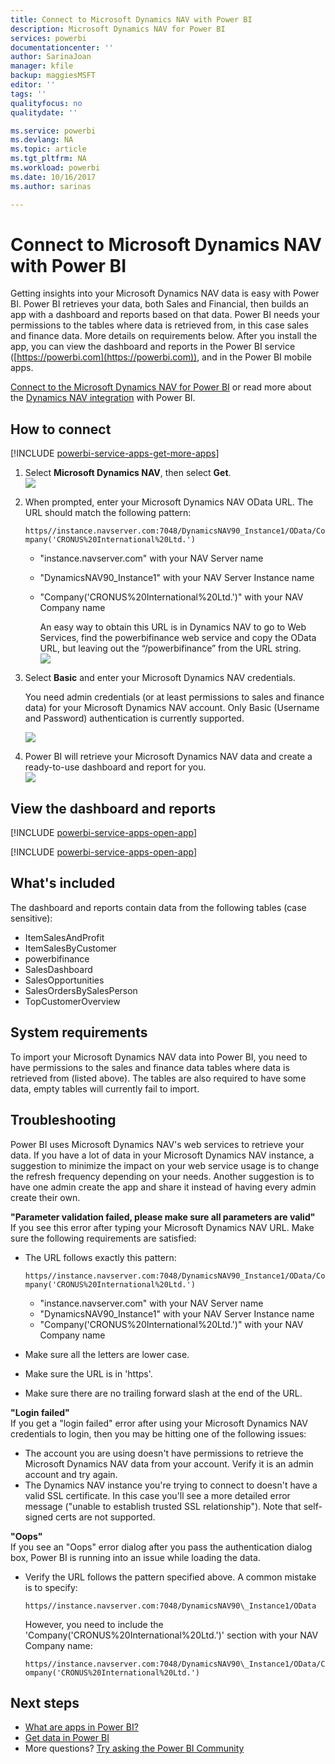 ```yaml
---
title: Connect to Microsoft Dynamics NAV with Power BI
description: Microsoft Dynamics NAV for Power BI
services: powerbi
documentationcenter: ''
author: SarinaJoan
manager: kfile
backup: maggiesMSFT
editor: ''
tags: ''
qualityfocus: no
qualitydate: ''

ms.service: powerbi
ms.devlang: NA
ms.topic: article
ms.tgt_pltfrm: NA
ms.workload: powerbi
ms.date: 10/16/2017
ms.author: sarinas

---
```

# Connect to Microsoft Dynamics NAV with Power BI
Getting insights into your Microsoft Dynamics NAV data is easy with Power BI. Power BI retrieves your data, both Sales and Financial, then builds an app with a dashboard and reports based on that data. Power BI needs your permissions to the tables where data is retrieved from, in this case sales and finance data. More details on requirements below. After you install the app, you can view the dashboard and reports in the Power BI service ([https://powerbi.com](https://powerbi.com)), and in the Power BI mobile apps. 

[Connect to the Microsoft Dynamics NAV for Power BI](https://app.powerbi.com/getdata/services/microsoft-dynamics-nav) or read more about the [Dynamics NAV integration](https://powerbi.microsoft.com/integrations/microsoft-dynamics-nav) with Power BI.

## How to connect
[!INCLUDE [powerbi-service-apps-get-more-apps](./includes/powerbi-service-apps-get-more-apps.md)]

1. Select **Microsoft Dynamics NAV**, then select **Get**.  
   ![](media/service-connect-to-microsoft-dynamics-nav/mdnav.png)
2. When prompted, enter your Microsoft Dynamics NAV OData URL. The URL should match the following pattern:
   
    `https//instance.navserver.com:7048/DynamicsNAV90_Instance1/OData/Company('CRONUS%20International%20Ltd.')`
   
   * "instance.navserver.com" with your NAV Server name
   * "DynamicsNAV90\_Instance1" with your NAV Server Instance name
   * "Company('CRONUS%20International%20Ltd.')" with your NAV Company name
     
     An easy way to obtain this URL is in Dynamics NAV to go to Web Services, find the powerbifinance web service and copy the OData URL, but leaving out the “/powerbifinance” from the URL string.  
     ![](media/service-connect-to-microsoft-dynamics-nav/param.png)
3. Select **Basic** and enter your Microsoft Dynamics NAV credentials.
   
    You need admin credentials (or at least permissions to sales and finance data) for your Microsoft Dynamics NAV account.  Only Basic (Username and Password) authentication is currently supported.
   
    ![](media/service-connect-to-microsoft-dynamics-nav/creds.png)
4. Power BI will retrieve your Microsoft Dynamics NAV data and create a ready-to-use dashboard and report for you.   
   ![](media/service-connect-to-microsoft-dynamics-nav/dashboard.png)

## View the dashboard and reports
[!INCLUDE [powerbi-service-apps-open-app](./includes/powerbi-service-apps-open-app.md)]

[!INCLUDE [powerbi-service-apps-open-app](./includes/powerbi-service-apps-what-now.md)]

## What's included
The dashboard and reports contain data from the following tables (case sensitive):  

* ItemSalesAndProfit  
* ItemSalesByCustomer  
* powerbifinance  
* SalesDashboard  
* SalesOpportunities  
* SalesOrdersBySalesPerson  
* TopCustomerOverview  

## System requirements
To import your Microsoft Dynamics NAV data into Power BI, you need to have permissions to the sales and finance data tables where data is retrieved from (listed above). The tables are also required to have some data, empty tables will currently fail to import.

## Troubleshooting
Power BI uses Microsoft Dynamics NAV's web services to retrieve your data. If you have a lot of data in your Microsoft Dynamics NAV instance, a suggestion to minimize the impact on your web service usage is to change the refresh frequency depending on your needs. Another suggestion is to have one admin create the app and share it instead of having every admin create their own.

**"Parameter validation failed, please make sure all parameters are valid"**  
If you see this error after typing your Microsoft Dynamics NAV URL. Make sure the following requirements are satisfied:

* The URL follows exactly this pattern:
  
    `https//instance.navserver.com:7048/DynamicsNAV90_Instance1/OData/Company('CRONUS%20International%20Ltd.')`
  
  * "instance.navserver.com" with your NAV Server name
  * "DynamicsNAV90\_Instance1" with your NAV Server Instance name
  * "Company('CRONUS%20International%20Ltd.')" with your NAV Company name
* Make sure all the letters are lower case.  
* Make sure the URL is in 'https'.  
* Make sure there are no trailing forward slash at the end of the URL.

**"Login failed"**  
If you get a "login failed" error after using your Microsoft Dynamics NAV credentials to login, then you may be hitting one of the following issues:

* The account you are using doesn't have permissions to retrieve the Microsoft Dynamics NAV data from your account. Verify it is an admin account and try again.
* The Dynamics NAV instance you're trying to connect to doesn't have a valid SSL certificate. In this case you'll see a more detailed error message ("unable to establish trusted SSL relationship"). Note that self-signed certs are not supported.

**"Oops"**  
If you see an "Oops" error dialog after you pass the authentication dialog box, Power BI is running into an issue while loading the data.

* Verify the URL follows the pattern specified above. A common mistake is to specify:
  
    `https//instance.navserver.com:7048/DynamicsNAV90\_Instance1/OData`
  
    However, you need to include the 'Company('CRONUS%20International%20Ltd.')' section with your NAV Company name:
  
    `https//instance.navserver.com:7048/DynamicsNAV90\_Instance1/OData/Company('CRONUS%20International%20Ltd.')`

## Next steps
* [What are apps in Power BI?](service-install-use-apps.md)
* [Get data in Power BI](service-get-data.md)
* More questions? [Try asking the Power BI Community](http://community.powerbi.com/)

